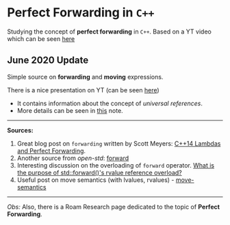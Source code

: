 # Perfect Forwarding in `C++`

Studying the concept of __perfect forwarding__ in `C++`.
Based on a YT video which can be seen [here](https://www.youtube.com/watch?v=cRjBj7-VjY4)


## June 2020 Update

Simple source on **forwarding** and **moving** expressions.

There is a nice presentation on YT (can be seen [here](https://www.youtube.com/watch?v=Fe0lypOO3x4&list=LLD8ArTGhWPeTeiLqVFxcDlg&index=6&t=0s))

* It contains information about the concept of *universal references*.
* More details can be seen in [this](./docs/PerfectForwardingC++) note.

___

**Sources:**

1. Great blog post on `forwarding` written by Scott Meyers:  [C++14 Lambdas and Perfect Forwarding](docs/c14-lambdas-and-perfect-forwarding.html).
2. Another source from *open-std*:  [forward](http://www.open-std.org/jtc1/sc22/wg21/docs/papers/2009/n2951.html)
3. Interesting discussion on the overloading of `forward` operator. [What is the purpose of std::forward()'s rvalue reference overload?](https://stackoverflow.com/questions/56361755/what-is-the-purpose-of-stdforwards-rvalue-reference-overload)
4. Useful post on move semantics (with lvalues, rvalues) - [move-semantics](https://www.srcmake.com/home/move-semantics)

___

*Obs:* Also, there is a Roam Research page dedicated to the topic of **Perfect Forwarding**.

